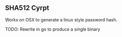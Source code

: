 ## SHA512 Cyrpt

Works on OSX to generate a linux style password hash.

TODO: Rewrite in go to produce a single binary
